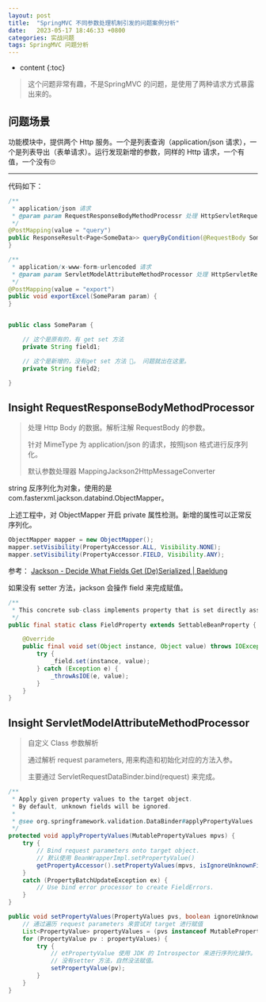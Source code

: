 ```yaml
---
layout: post
title:  "SpringMVC 不同参数处理机制引发的问题案例分析"
date:   2023-05-17 18:46:33 +0800
categories: 实战问题
tags: SpringMVC 问题分析
---
```

* content
{:toc}

> 这个问题非常有趣，不是SpringMVC 的问题，是使用了两种请求方式暴露出来的。

## 问题场景

功能模块中，提供两个 Http 服务。一个是列表查询（application/json 请求），一个是列表导出（表单请求）。运行发现新增的参数，同样的 Http 请求，一个有值，一个没有🙄

****

代码如下：

```java
/**
 * application/json 请求
 * @param param RequestResponseBodyMethodProcessr 处理 HttpServletRequest 参数
 */
@PostMapping(value = "query")
public ResponseResult<Page<SomeData>> queryByCondition(@RequestBody SomeParam param){
}

/**
 * application/x-www-form-urlencoded 请求
 * @param param ServletModelAttributeMethodProcessor 处理 HttpServletRequest 参数
 */
@PostMapping(value = "export")
public void exportExcel(SomeParam param) {
}


public class SomeParam {

    // 这个是原有的，有 get set 方法
    private String field1;

    // 这个是新增的，没有get set 方法 🎈。 问题就出在这里。
    private String field2;

}
```

## Insight RequestResponseBodyMethodProcessor

> 处理 Http Body 的数据。解析注解 RequestBody 的参数。
> 
> 针对 MimeType 为 application/json 的请求，按照json 格式进行反序列化。
> 
> 默认参数处理器 MappingJackson2HttpMessageConverter

string 反序列化为对象，使用的是 com.fasterxml.jackson.databind.ObjectMapper。

上述工程中，对 ObjectMapper 开启 private 属性检测。新增的属性可以正常反序列化。

```java
ObjectMapper mapper = new ObjectMapper();
mapper.setVisibility(PropertyAccessor.ALL, Visibility.NONE);
mapper.setVisibility(PropertyAccessor.FIELD, Visibility.ANY);
```

参考： [Jackson - Decide What Fields Get (De)Serialized | Baeldung](https://www.baeldung.com/jackson-field-serializable-deserializable-or-not)

如果没有 setter 方法，jackson 会操作 field 来完成赋值。

```java
/**
 * This concrete sub-class implements property that is set directly assigning to a Field.
 */
public final static class FieldProperty extends SettableBeanProperty {

    @Override
    public final void set(Object instance, Object value) throws IOException {
        try {
            _field.set(instance, value);
        } catch (Exception e) {
            _throwAsIOE(e, value);
        }
    }
}
```

## Insight ServletModelAttributeMethodProcessor

> 自定义 Class 参数解析
> 
> 通过解析 request parameters, 用来构造和初始化对应的方法入参。
> 
> 主要通过 ServletRequestDataBinder.bind(request) 来完成。

```java
/**
 * Apply given property values to the target object.
 * By default, unknown fields will be ignored.
 * 
 * @see org.springframework.validation.DataBinder#applyPropertyValues
 */
protected void applyPropertyValues(MutablePropertyValues mpvs) {
	try {
		// Bind request parameters onto target object.
		// 默认使用 BeanWrapperImpl.setPropertyValue()
		getPropertyAccessor().setPropertyValues(mpvs, isIgnoreUnknownFields(), isIgnoreInvalidFields());
	}
	catch (PropertyBatchUpdateException ex) {
		// Use bind error processor to create FieldErrors.
	}
}
```

```java
public void setPropertyValues(PropertyValues pvs, boolean ignoreUnknown, boolean ignoreInvalid) throws BeansException {
    // 通过遍历 request parameters 来尝试对 target 进行赋值
	List<PropertyValue> propertyValues = (pvs instanceof MutablePropertyValues ? 			((MutablePropertyValues) pvs).getPropertyValueList() : Arrays.asList(pvs.getPropertyValues()));
	for (PropertyValue pv : propertyValues) {
		try {
			// etPropertyValue 使用 JDK 的 Introspector 来进行序列化操作。
            // 没有setter 方法，自然没法赋值。
			setPropertyValue(pv);
		}
	}
}
```
